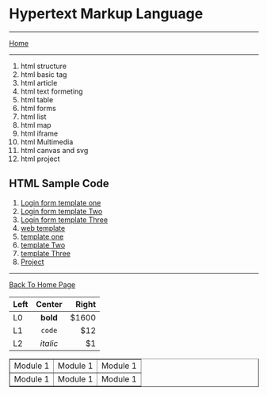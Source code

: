 # Hypertext Markup Language

<hr>
<a href="https://punitkatiyar.github.io/">Home</a>
<hr>
<ol>
    <li>html structure</li>
    <li>html basic tag</li>
    <li>html article</li>
    <li>html text formeting</li>
    <li>html table</li>
    <li>html forms</li>
    <li>html list</li>
    <li>html map</li>
    <li>html iframe</li>
    <li>html Multimedia</li>
    <li>html canvas and svg</li>
    <li>html project</li> 
</ol>

## HTML Sample Code

<ol>
  <li><a href="login.html">Login form template one</a></li>
  <li><a href="login1.html">Login form template Two</a></li>
  <li><a href="login2.html">Login form template Three</a></li>
  <li><a href="">web template</a></li>
  <li><a href="login.html">template one</a></li>
  <li><a href="login1.html">template Two</a></li>
  <li><a href="login2.html">template Three</a></li>
  <li><a href="">Project</a></li>
</ol>
<hr>
<a href="https://punitkatiyar.github.io/">Back To Home Page</a>

| Left |  Center  | Right |
|:-----|:--------:|------:|
| L0   | **bold** | $1600 |
| L1   |  `code`  |   $12 |
| L2   | _italic_ |    $1 |

<table border="1" width="100%">
        <tr>
            <td>Module 1</td>
            <td>Module 1</td>
            <td>Module 1</td>
        </tr>
        <tr>
            <td>Module 1</td>
            <td>Module 1</td>
            <td>Module 1</td>
        </tr>
    </table>
